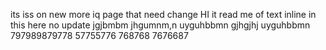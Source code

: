 its iss on new more iq page
that need change
HI it read me of text inline
in this here no update
jgjbmbm
jhgumnm,n
uyguhbbmn
gjhgjhj
uyguhbbmn
797989879778
57755776
768768
7676687

